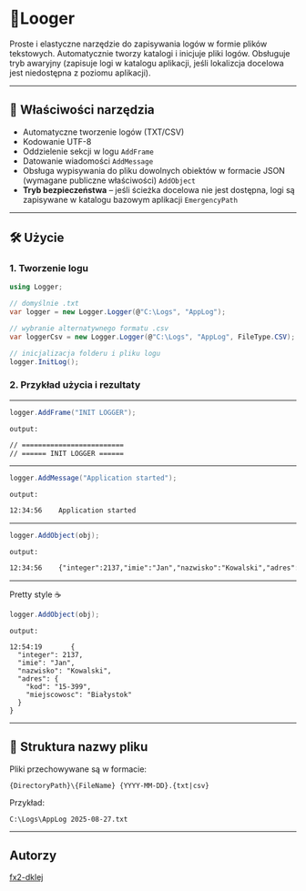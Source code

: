 ﻿# 📝Looger 

Proste i elastyczne narzędzie do zapisywania logów w formie plików tekstowych.
Automatycznie tworzy katalogi i inicjuje pliki logów. Obsługuje tryb awaryjny (zapisuje logi w katalogu aplikacji, jeśli lokalizcja docelowa jest niedostępna z poziomu aplikacji). 

---

## 📌 Właściwości narzędzia
- Automatyczne tworzenie logów (TXT/CSV) 
- Kodowanie UTF-8 
- Oddzielenie sekcji w logu `AddFrame`  
- Datowanie wiadomości `AddMessage`  
- Obsługa wypisywania do pliku dowolnych obiektów w formacie JSON (wymagane publiczne właściwości) `AddObject`  
- <b>Tryb bezpieczeństwa</b> – jeśli ścieżka docelowa nie jest dostępna, logi są zapisywane w katalogu bazowym aplikacji `EmergencyPath`

---

## 🛠️ Użycie

### 1. Tworzenie logu
```csharp
using Logger;

// domyślnie .txt
var logger = new Logger.Logger(@"C:\Logs", "AppLog");

// wybranie alternatywnego formatu .csv
var loggerCsv = new Logger.Logger(@"C:\Logs", "AppLog", FileType.CSV);

// inicjalizacja folderu i pliku logu
logger.InitLog();
```    

### 2. Przykład użycia i rezultaty

---

```csharp
logger.AddFrame("INIT LOGGER"); 
```

`output:`

```txt
// =========================
// ====== INIT LOGGER ======
```

---

```csharp
logger.AddMessage("Application started");
```

`output:`

```txt
12:34:56    Application started
```

---

```csharp
logger.AddObject(obj);
```

`output:`

```txt
12:34:56    {"integer":2137,"imie":"Jan","nazwisko":"Kowalski","adres":{"kod":"15-399","miejscowosc":"Białystok"}}
```

---

Pretty style ☕
```csharp
logger.AddObject(obj);
```

`output:`

```
12:54:19       {
  "integer": 2137,
  "imie": "Jan",
  "nazwisko": "Kowalski",
  "adres": {
    "kod": "15-399",
    "miejscowosc": "Białystok"
  }
}
```

---

## 📂 Struktura nazwy pliku

Pliki przechowywane są w formacie:

`{DirectoryPath}\{FileName} {YYYY-MM-DD}.{txt|csv}`

Przykład:

`C:\Logs\AppLog 2025-08-27.txt`

---


## Autorzy

[fx2-dklej](https://github.com/fx2-dklej)
